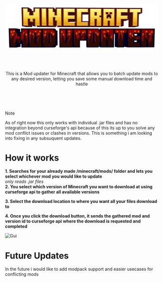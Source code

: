 <div align="center">

<br>

<img src="resources/minecraft_title.png" alt="Mod updater logo" width="600">

<br>

<br><br>

This is a Mod updater for Minecraft that allows you to batch update mods to any desired version, letting you save some manual download time and hastle

</div>

<br>

</details>
<br><br>

> [!Note] 
> As of right now this only works with individual .jar files and has no integration beyond curseforge's api
> because of this its up to you solve any mod conflict issues or clashes in versions.
> This is something i am looking into fixing in any subsuquent updates.  


<h1><strong>How it works</strong></h1> 

**1. Searches for your already made /minecraft/mods/ folder and lets you select whichever mod you would like to update**  
*only reads .jar files*  
**2. You select which version of Minecraft you want to download at using curseforge api to gather all available versions**

**3. Select the download location to where you want all your files download to**

**4. Once you click the download button, it sends the gathered mod and version id to curseforge api where the download is requested and completed**

<img src="https://github.com/user-attachments/assets/0af9f306-be27-49a4-b794-0f82390ab19a" alt="Gui" width="700">

# Future Updates 
In the future i would like to add modpack support and easier usecases for conflicting mods
